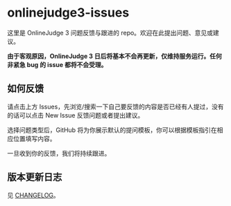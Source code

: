 # onlinejudge3-issues

这里是 OnlineJudge 3 问题反馈与跟进的 repo。欢迎在此提出问题、意见或建议。

**由于客观原因，OnlineJudge 3 日后将基本不会再更新，仅维持服务运行。任何非紧急 bug 的 issue 都将不会受理。**

## 如何反馈

请点击上方 Issues，先浏览/搜索一下自己要反馈的内容是否已经有人提过，没有的话可以点击 New Issue 反馈问题或者提出建议。

选择问题类型后，GitHub 将为你展示默认的提问模板，你可以根据模板指引在相应位置填写内容。

一旦收到你的反馈，我们将持续跟进。

## 版本更新日志

见 [CHANGELOG](CHANGELOG.md)。
